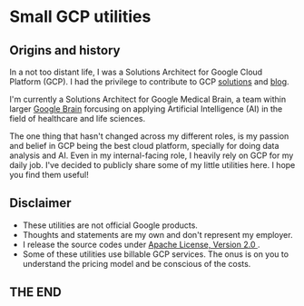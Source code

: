 # Small GCP utilities

## Origins and history
In a not too distant life, I was a Solutions Architect for Google Cloud Platform (GCP). I had the privilege to contribute to
GCP [solutions](https://cloud.google.com/solutions/) and [blog](https://cloud.google.com/blog).

I'm currently a Solutions Architect for Google Medical Brain, a team within larger [Google Brain](https://ai.google/research/teams/brain)
forcusing on applying Artificial Intelligence (AI) in the field of healthcare and life sciences.

The one thing that hasn't changed across my different roles, is my passion and belief in GCP being the best cloud platform,
specially for doing data analysis and AI. Even in my internal-facing role, I heavily rely on GCP for my daily job.
I've decided to publicly share some of my little utilities here. I hope you find them useful!


## Disclaimer

- These utilities are not official Google products.
- Thoughts and statements are my own and don't represent my employer.
- I release the source codes under [Apache License, Version 2.0 ](http://www.apache.org/licenses/LICENSE-2.0).
- Some of these utilities use billable GCP services. The onus is on you to understand the pricing model and be conscious of the costs.

## THE END